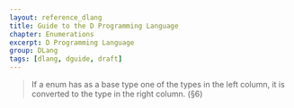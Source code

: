 ```yaml
---
layout: reference_dlang
title: Guide to the D Programming Language
chapter: Enumerations
excerpt: D Programming Language
group: DLang
tags: [dlang, dguide, draft]
---
```


> If a enum has as a base type one of the types in the left column, it is converted to the type in the right column. (&#167;6)
